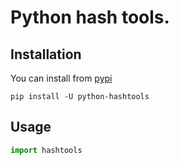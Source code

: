 # Python hash tools.

## Installation

You can install from [pypi](https://pypi.org/project/python-hashtools/)

```console
pip install -U python-hashtools
```

## Usage

```python
import hashtools
```
